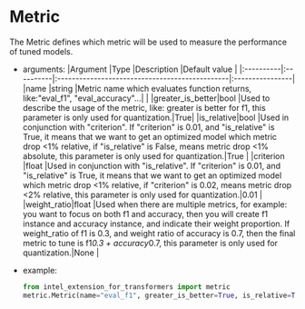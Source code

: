 # Metric
The Metric defines which metric will be used to measure the performance of tuned models.
- arguments:
    |Argument   |Type       |Description                                        |Default value    |
    |:----------|:----------|:-----------------------------------------------|:----------------|
    |name       |string     |Metric name which evaluates function returns, like:"eval_f1", "eval_accuracy"...|        |
    |greater_is_better|bool |Used to describe the usage of the metric, like: greater is better for f1, this parameter is only used for quantization.|True|
    |is_relative|bool       |Used in conjunction with "criterion". If "criterion" is 0.01, and "is_relative" is True, it means that we want to get an optimized model which metric drop <1% relative, if "is_relative" is False, means metric drop <1% absolute, this parameter is only used for quantization.|True    |
    |criterion  |float    |Used in conjunction with "is_relative". If "criterion" is 0.01, and "is_relative" is True, it means that we want to get an optimized model which metric drop <1% relative, if "criterion" is 0.02, means metric drop <2% relative, this parameter is only used for quantization.|0.01              |
    |weight_ratio|float   |Used when there are multiple metrics, for example: you want to focus on both f1 and accuracy, then you will create f1 instance and accuracy instance, and indicate their weight proportion. If weight_ratio of f1 is 0.3, and weight ratio of accuracy is 0.7, then the final metric to tune is f1*0.3 + accuracy*0.7, this parameter is only used for quantization.|None |

- example:
    ```python
    from intel_extension_for_transformers import metric
    metric.Metric(name="eval_f1", greater_is_better=True, is_relative=True, criterion=0.01, weight_ratio=None)
    ```